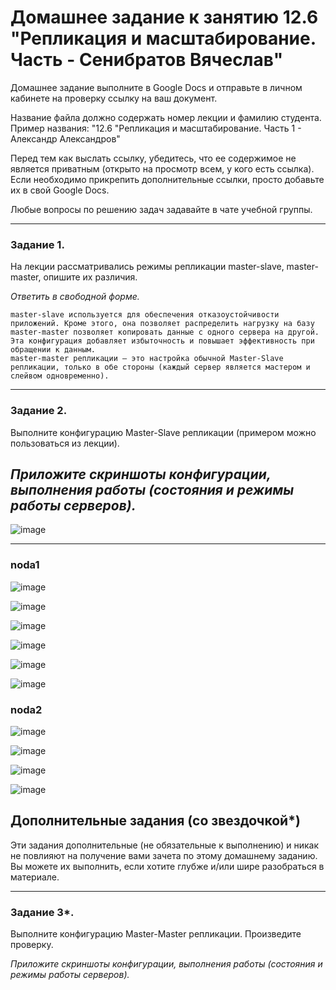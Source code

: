 # Домашнее задание к занятию 12.6 "Репликация и масштабирование. Часть - Сенибратов Вячеслав"
Домашнее задание выполните в Google Docs и отправьте в личном кабинете на проверку ссылку на ваш документ.

Название файла должно содержать номер лекции и фамилию студента. Пример названия: "12.6 "Репликация и масштабирование. Часть 1 - Александр Александров"

Перед тем как выслать ссылку, убедитесь, что ее содержимое не является приватным (открыто на просмотр всем, у кого есть ссылка). Если необходимо прикрепить дополнительные ссылки, просто добавьте их в свой Google Docs.

Любые вопросы по решению задач задавайте в чате учебной группы.

---

### Задание 1.

На лекции рассматривались режимы репликации master-slave, master-master, опишите их различия.

*Ответить в свободной форме.*
```
master-slave используется для обеспечения отказоустойчивости приложений. Кроме этого, она позволяет распределить нагрузку на базу 
master-master позволяет копировать данные с одного сервера на другой. Эта конфигурация добавляет избыточность и повышает эффективность при обращении к данным.
master-master репликации – это настройка обычной Master-Slave репликации, только в обе стороны (каждый сервер является мастером и слейвом одновременно).
```
---

### Задание 2.

Выполните конфигурацию Master-Slave репликации (примером можно пользоваться из лекции).

*Приложите скриншоты конфигурации, выполнения работы (состояния и режимы работы серверов).*
---
![image](https://user-images.githubusercontent.com/93542374/203036972-20668b51-49b2-4354-95c3-711856d41861.png)

---
### noda1

![image](https://user-images.githubusercontent.com/93542374/202911238-6d037d9a-906c-4073-9e30-c8a918ed7010.png)

![image](https://user-images.githubusercontent.com/93542374/202911354-b9e88da5-8473-4b1a-80d5-2282164efd2c.png)

![image](https://user-images.githubusercontent.com/93542374/202911425-ae94f673-61b1-491d-acd9-00cc4b45fe41.png)

![image](https://user-images.githubusercontent.com/93542374/202911513-edaccc5d-31ae-4ac6-ba14-83ed58ff862c.png)

![image](https://user-images.githubusercontent.com/93542374/202911539-a9634921-0302-4a60-9c2d-17fa1b302071.png)

![image](https://user-images.githubusercontent.com/93542374/202911559-487d8204-ea99-442c-b074-378e1965b06e.png)

### noda2

![image](https://user-images.githubusercontent.com/93542374/202911313-bebd2a3c-4097-49f8-a483-009820d344d6.png)

![image](https://user-images.githubusercontent.com/93542374/202911381-f20ea0f0-d231-4116-8e91-57467338e6d3.png)

![image](https://user-images.githubusercontent.com/93542374/202911485-ee6c576d-21f0-4d0f-89cd-c7015b9a6d56.png)

![image](https://user-images.githubusercontent.com/93542374/202911592-f2ac4187-6ec4-4a59-a6e6-0b40fb2a6a53.png)


## Дополнительные задания (со звездочкой*)

Эти задания дополнительные (не обязательные к выполнению) и никак не повлияют на получение вами зачета по этому домашнему заданию. Вы можете их выполнить, если хотите глубже и/или шире разобраться в материале.

---

### Задание 3*. 

Выполните конфигурацию Master-Master репликации. Произведите проверку.

*Приложите скриншоты конфигурации, выполнения работы (состояния и режимы работы серверов).*
